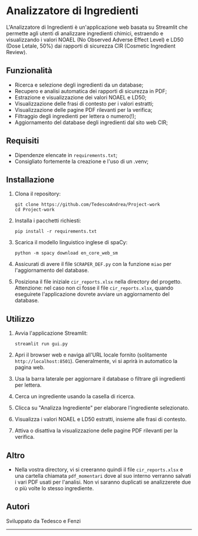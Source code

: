 # Analizzatore di Ingredienti

L'Analizzatore di Ingredienti è un'applicazione web basata su Streamlit che permette agli utenti di analizzare ingredienti chimici, estraendo e visualizzando i valori NOAEL (No Observed Adverse Effect Level) e LD50 (Dose Letale, 50%) dai rapporti di sicurezza CIR (Cosmetic Ingredient Review).

## Funzionalità

- Ricerca e selezione degli ingredienti da un database;
- Recupero e analisi automatica dei rapporti di sicurezza in PDF;
- Estrazione e visualizzazione dei valori NOAEL e LD50;
- Visualizzazione delle frasi di contesto per i valori estratti;
- Visualizzazione delle pagine PDF rilevanti per la verifica;
- Filtraggio degli ingredienti per lettera o numero(!);
- Aggiornamento del database degli ingredienti dal sito web CIR;

## Requisiti
- Dipendenze elencate in `requirements.txt`;
- Consigliato fortemente la creazione e l'uso di un .venv;

## Installazione

1. Clona il repository:
   ```
   git clone https://github.com/TedescoAndrea/Project-work 
   cd Project-work
   ```

2. Installa i pacchetti richiesti:
   ```
   pip install -r requirements.txt
   ```

3. Scarica il modello linguistico inglese di spaCy:
   ```
   python -m spacy download en_core_web_sm
   ```

4. Assicurati di avere il file `SCRAPER_DEF.py` con la funzione `miao` per l'aggiornamento del database.

5. Posiziona il file iniziale `cir_reports.xlsx` nella directory del progetto. Attenzione: nel caso non ci fosse il file `cir_reports.xlsx`, quando eseguirete l'applicazione dovrete avviare un aggiornamento del database. 

## Utilizzo

1. Avvia l'applicazione Streamlit:
   ```
   streamlit run gui.py
   ```

2. Apri il browser web e naviga all'URL locale fornito (solitamente `http://localhost:8501`). Generalmente, vi si aprirà in automatico la pagina web.

3. Usa la barra laterale per aggiornare il database o filtrare gli ingredienti per lettera.

4. Cerca un ingrediente usando la casella di ricerca.

5. Clicca su "Analizza Ingrediente" per elaborare l'ingrediente selezionato.

6. Visualizza i valori NOAEL e LD50 estratti, insieme alle frasi di contesto.

7. Attiva o disattiva la visualizzazione delle pagine PDF rilevanti per la verifica.

## Altro
- Nella vostra directory, vi si creeranno quindi il file `cir_reports.xlsx` e una cartella chiamata `pdf_momentari` dove al suo interno verranno salvati i vari PDF usati per l'analisi. Non vi saranno duplicati se analizzerete due o più volte lo stesso ingrediente.

## Autori

Sviluppato da Tedesco e Fenzi

---
